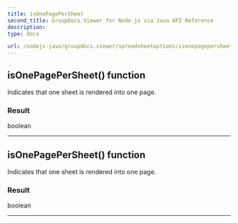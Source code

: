 ```yaml
---
title: isOnePagePerSheet
second_title: GroupDocs.Viewer for Node.js via Java API Reference
description: 
type: docs

url: /nodejs-java/groupdocs.viewer/spreadsheetoptions/isonepagepersheet/
---
```


## isOnePagePerSheet()  function

 Indicates that one sheet is rendered into one page.
 

### Result
boolean


---


## isOnePagePerSheet()  function

 Indicates that one sheet is rendered into one page.
 

### Result
boolean


---


